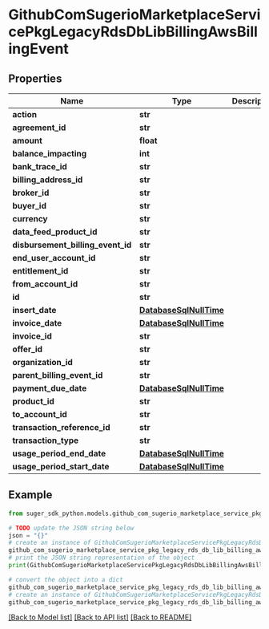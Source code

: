 # GithubComSugerioMarketplaceServicePkgLegacyRdsDbLibBillingAwsBillingEvent


## Properties

Name | Type | Description | Notes
------------ | ------------- | ------------- | -------------
**action** | **str** |  | [optional] 
**agreement_id** | **str** |  | [optional] 
**amount** | **float** |  | [optional] 
**balance_impacting** | **int** |  | [optional] 
**bank_trace_id** | **str** |  | [optional] 
**billing_address_id** | **str** |  | [optional] 
**broker_id** | **str** |  | [optional] 
**buyer_id** | **str** |  | [optional] 
**currency** | **str** |  | [optional] 
**data_feed_product_id** | **str** |  | [optional] 
**disbursement_billing_event_id** | **str** |  | [optional] 
**end_user_account_id** | **str** |  | [optional] 
**entitlement_id** | **str** |  | [optional] 
**from_account_id** | **str** |  | [optional] 
**id** | **str** |  | [optional] 
**insert_date** | [**DatabaseSqlNullTime**](DatabaseSqlNullTime.md) |  | [optional] 
**invoice_date** | [**DatabaseSqlNullTime**](DatabaseSqlNullTime.md) |  | [optional] 
**invoice_id** | **str** |  | [optional] 
**offer_id** | **str** |  | [optional] 
**organization_id** | **str** |  | [optional] 
**parent_billing_event_id** | **str** |  | [optional] 
**payment_due_date** | [**DatabaseSqlNullTime**](DatabaseSqlNullTime.md) |  | [optional] 
**product_id** | **str** |  | [optional] 
**to_account_id** | **str** |  | [optional] 
**transaction_reference_id** | **str** |  | [optional] 
**transaction_type** | **str** |  | [optional] 
**usage_period_end_date** | [**DatabaseSqlNullTime**](DatabaseSqlNullTime.md) |  | [optional] 
**usage_period_start_date** | [**DatabaseSqlNullTime**](DatabaseSqlNullTime.md) |  | [optional] 

## Example

```python
from suger_sdk_python.models.github_com_sugerio_marketplace_service_pkg_legacy_rds_db_lib_billing_aws_billing_event import GithubComSugerioMarketplaceServicePkgLegacyRdsDbLibBillingAwsBillingEvent

# TODO update the JSON string below
json = "{}"
# create an instance of GithubComSugerioMarketplaceServicePkgLegacyRdsDbLibBillingAwsBillingEvent from a JSON string
github_com_sugerio_marketplace_service_pkg_legacy_rds_db_lib_billing_aws_billing_event_instance = GithubComSugerioMarketplaceServicePkgLegacyRdsDbLibBillingAwsBillingEvent.from_json(json)
# print the JSON string representation of the object
print(GithubComSugerioMarketplaceServicePkgLegacyRdsDbLibBillingAwsBillingEvent.to_json())

# convert the object into a dict
github_com_sugerio_marketplace_service_pkg_legacy_rds_db_lib_billing_aws_billing_event_dict = github_com_sugerio_marketplace_service_pkg_legacy_rds_db_lib_billing_aws_billing_event_instance.to_dict()
# create an instance of GithubComSugerioMarketplaceServicePkgLegacyRdsDbLibBillingAwsBillingEvent from a dict
github_com_sugerio_marketplace_service_pkg_legacy_rds_db_lib_billing_aws_billing_event_from_dict = GithubComSugerioMarketplaceServicePkgLegacyRdsDbLibBillingAwsBillingEvent.from_dict(github_com_sugerio_marketplace_service_pkg_legacy_rds_db_lib_billing_aws_billing_event_dict)
```
[[Back to Model list]](../README.md#documentation-for-models) [[Back to API list]](../README.md#documentation-for-api-endpoints) [[Back to README]](../README.md)


